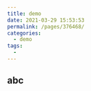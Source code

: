 ```yaml
---
title: demo
date: 2021-03-29 15:53:53
permalink: /pages/376468/
categories:
  - demo
tags:
  - 
---
```


## abc
